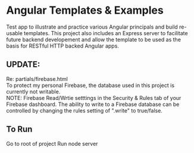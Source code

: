 Angular Templates & Examples
============================

Test app to illustrate and practice various Angular principals and build re-usable templates. This project also includes an Express server to facilitate future backend developement and allow the template to be used as the basis for RESTful HTTP backed Angular apps.

UPDATE:
-------
Re: partials/firebase.html  
To protect my personal Firebase, the database used in this project is currently not writable.     
NOTE: Firebase Read/Wrtie setttings in the Security & Rules tab of your Firebase dashboard. The ability to write to a Firebase database can be controlled by changing the rules setting of ".write" to true/false.

To Run
-------
Go to root of project
Run node server

